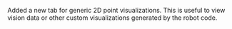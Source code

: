 Added a new tab for generic 2D point visualizations. This is useful to view vision data or other custom visualizations generated by the robot code.
